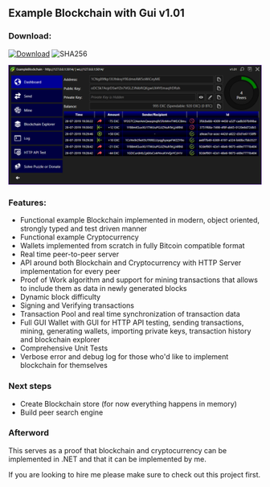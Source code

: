 ## Example Blockchain with Gui v1.01

### Download:

[![Download](https://img.shields.io/badge/Dwonload-BlockchainApp----v1.01.exe-darkblue)](https://github.com/rvnlord/ExampleBlockchainWithGui/releases/download/v1.01/BlockchainApp-v1.01.exe)
![SHA256](https://img.shields.io/badge/SHA256-645031BF0BD379B677540D5238906E84A483E21931C304B49F2590B8FC5C2CAA-darkgreen.svg)

   ![Interface](/Images/2019-07-28_193250.png?raw=true)

### Features:

* Functional example Blockchain implemented in modern, object oriented, strongly typed and test driven manner
* Functional example Cryptocurrency
* Wallets implemented from scratch in fully Bitcoin compatible format
* Real time peer-to-peer server
* API around both Blockchain and Cryptocurrency with HTTP Server implementation for every peer
* Proof of Work algorithm and support for mining transactions that allows to include them as data in newly generated blocks
* Dynamic block difficulty
* Signing and Verifying transactions
* Transaction Pool and real time synchronization of transaction data
* Full GUI Wallet with GUI for HTTP API testing, sending transactions, mining, generating wallets, importing private keys, transaction history and blockchain explorer
* Comprehensive Unit Tests
* Verbose error and debug log for those who'd like to implement blockchain for themselves

### Next steps

* Create Blockchain store (for now everything happens in memory)
* Build peer search engine

### Afterword
This serves as a proof that blockchain and cryptocurrency can be implemented in .NET and that it can be implemented by me.

If you are looking to hire me please make sure to check out this project first.









